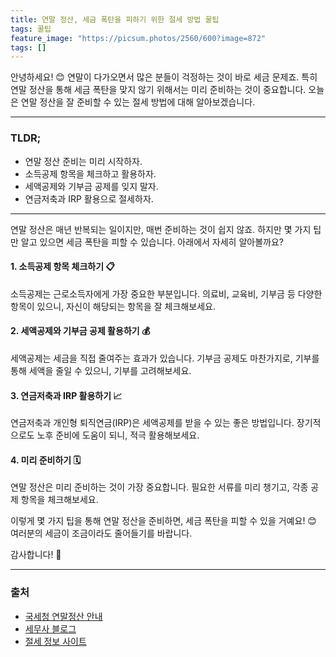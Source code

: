 ```yaml
---
title: 연말 정산, 세금 폭탄을 피하기 위한 절세 방법 꿀팁
tags: 꿀팁
feature_image: "https://picsum.photos/2560/600?image=872"
tags: []
---
```


안녕하세요! 😊 연말이 다가오면서 많은 분들이 걱정하는 것이 바로 세금 문제죠. 특히 연말 정산을 통해 세금 폭탄을 맞지 않기 위해서는 미리 준비하는 것이 중요합니다. 오늘은 연말 정산을 잘 준비할 수 있는 절세 방법에 대해 알아보겠습니다.

---

### TLDR;
- 연말 정산 준비는 미리 시작하자.
- 소득공제 항목을 체크하고 활용하자.
- 세액공제와 기부금 공제를 잊지 말자.
- 연금저축과 IRP 활용으로 절세하자.

---

연말 정산은 매년 반복되는 일이지만, 매번 준비하는 것이 쉽지 않죠. 하지만 몇 가지 팁만 알고 있으면 세금 폭탄을 피할 수 있습니다. 아래에서 자세히 알아볼까요? 

#### 1. 소득공제 항목 체크하기 📋
소득공제는 근로소득자에게 가장 중요한 부분입니다. 의료비, 교육비, 기부금 등 다양한 항목이 있으니, 자신이 해당되는 항목을 잘 체크해보세요. 

#### 2. 세액공제와 기부금 공제 활용하기 💰
세액공제는 세금을 직접 줄여주는 효과가 있습니다. 기부금 공제도 마찬가지로, 기부를 통해 세액을 줄일 수 있으니, 기부를 고려해보세요. 

#### 3. 연금저축과 IRP 활용하기 📈
연금저축과 개인형 퇴직연금(IRP)은 세액공제를 받을 수 있는 좋은 방법입니다. 장기적으로도 노후 준비에 도움이 되니, 적극 활용해보세요. 

#### 4. 미리 준비하기 🗓️
연말 정산은 미리 준비하는 것이 가장 중요합니다. 필요한 서류를 미리 챙기고, 각종 공제 항목을 체크해보세요. 

이렇게 몇 가지 팁을 통해 연말 정산을 준비하면, 세금 폭탄을 피할 수 있을 거예요! 😊 여러분의 세금이 조금이라도 줄어들기를 바랍니다. 

감사합니다! 🙏

---

### 출처
- [국세청 연말정산 안내](https://www.nts.go.kr)
- [세무사 블로그](https://www.taxblog.com)
- [절세 정보 사이트](https://www.taxsavingtips.com)